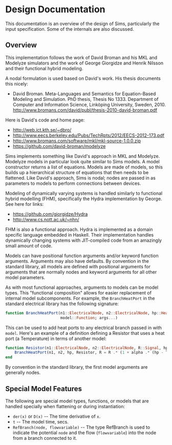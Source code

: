 # Design Documentation

This documentation is an overview of the design of Sims, particularly
the input specification. Some of the internals are also discussed.

## Overview

This implementation follows the work of David Broman and his MKL and
Modelyze simulators and the work of George Giorgidze and Henrik
Nilsson and their functional hybrid modeling.

A nodal formulation is used based on David's work. His thesis
documents this nicely:

* David Broman. Meta-Languages and Semantics for Equation-Based
  Modeling and Simulation. PhD thesis, Thesis No 1333. Department of
  Computer and Information Science, Linköping University,
  Sweden, 2010.
  http://www.bromans.com/david/publ/thesis-2010-david-broman.pdf

Here is David's code and home page:

* http://web.ict.kth.se/~dbro/
* http://www.eecs.berkeley.edu/Pubs/TechRpts/2012/EECS-2012-173.pdf
* http://www.bromans.com/software/mkl/mkl-source-1.0.0.zip
* https://github.com/david-broman/modelyze

Sims implements something like David's approach in MKL and
Modelyze. Modelyze models in particular look quite similar to Sims
models. A model constructor returns a list of equations. Models are
made of models, so this builds up a hierarchical structure of
equations that then needs to be flattened. Like David's approach, Sims
is nodal; nodes are passed in as parameters to models to perform
connections between devices. 

Modeling of dynamically varying systems is handled similarly to
functional hybrid modelling (FHM), specifically the Hydra
implementation by George. See here for links:

* https://github.com/giorgidze/Hydra
* http://www.cs.nott.ac.uk/~nhn/

FHM is also a functional approach. Hydra is implemented as a domain
specific language embedded in Haskell. Their implementation handles
dynamically changing systems with JIT-compiled code from an amazingly
small amount of code.

 
Models can have positional function arguments and/or keyword function
arguments. Arguments may also have defaults. By convention in the
standard library, all models are defined with positional 
arguments for arguments that are normally nodes and keyword arguments
for all other model parameters.

As with most functional approaches, arguments to models can be model
types. This "functional composition" allows for easier replacement of
internal model subcomponents. For example, the `BranchHeatPort` in the
standard electrical library has the following signature:

```julia
function BranchHeatPort(n1::ElectricalNode, n2::ElectricalNode, hp::HeatPort,
                        model::Function; args...)
```

This can be used to add heat ports to any electrical branch passed in
with `model`. Here's an example of a definition defining a Resistor
that uses a heat port (a Temperature) in terms of another model:

```julia
function Resistor(n1::ElectricalNode, n2::ElectricalNode, R::Signal, hp::Temperature, T_ref::Signal, alpha::Signal) 
    BranchHeatPort(n1, n2, hp, Resistor, R = R .* (1 + alpha .* (hp - T_ref)))
end
```

By convention in the standard library, the first model arguments are
generally nodes.

## Special Model Features

The following are special model types, functions, or models that are handled
specially when flattening or during instantiation:

* `der(x)` or `D(x)` -- The time derivative of `x`.
* `t` -- The model time, secs.
* `RefBranch(node, flowvariable)` -- The type RefBranch is used to
  indicate the potential `node` and the flow
  (`flowvariable`) into the node from a branch connected to it.



